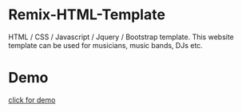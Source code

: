 # Remix-HTML-Template
HTML /  CSS / Javascript / Jquery / Bootstrap template. This website template can be used for musicians, music bands, DJs etc.

# Demo
[click for demo](https://imdevrt.github.io/remix-html-template/)